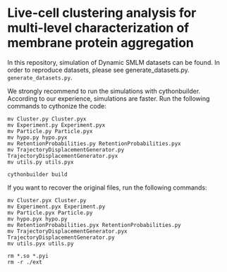 # Live-cell clustering analysis for multi-level characterization of membrane protein aggregation

In this repository, simulation of Dynamic SMLM datasets can be found. In order to reproduce datasets, please see generate_datasets.py.
```generate_datasets.py```.

We strongly recommend to run the simulations with cythonbuilder. According to our experience, simulations are faster. Run the following commands to cythonize the code:

``` 
mv Cluster.py Cluster.pyx
mv Experiment.py Experiment.pyx
mv Particle.py Particle.pyx
mv hypo.py hypo.pyx
mv RetentionProbabilities.py RetentionProbabilities.pyx
mv TrajectoryDisplacementGenerator.py TrajectoryDisplacementGenerator.pyx
mv utils.py utils.pyx

cythonbuilder build
```

If you want to recover the original files, run the following commands:

```
mv Cluster.pyx Cluster.py
mv Experiment.pyx Experiment.py
mv Particle.pyx Particle.py
mv hypo.pyx hypo.py
mv RetentionProbabilities.pyx RetentionProbabilities.py
mv TrajectoryDisplacementGenerator.pyx TrajectoryDisplacementGenerator.py
mv utils.pyx utils.py

rm *.so *.pyi
rm -r ./ext
```
